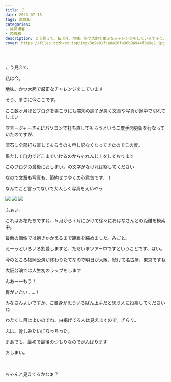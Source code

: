 ```yaml
---
title: チ
date: 2023-07-15
tags: 西條和
categories: 
- 成员博客
- 西條和
description: こう見えて、私は今。地味。かつ大胆で厳正なチャレンジをしていますそう、まさに...
cover: https://files.zzzhxxx.top/img/3e9a01fca8a26fa90b9a944f3e9e2.jpg 
---
```


        ﻿

















こう見えて、




私は今。



















地味。かつ大胆で厳正なチャレンジをしています
















そう、まさに今ここです。















ここ数ヶ月ほどブログを書こうにも端末の調子が悪く文章や写真が途中で切れてしまい






マネージャーさんにパソコンで打ち直してもらうという二度手間更新を行なっていたのですが、













流石に全部打ち直してもらうのも申し訳なくなってきたのでこの度。

















果たして自力でどこまでいけるのかちゃれんじ！をしております














このブログの最後におしまい。の文字がなければ察してください










なので文章も写真も、節約せつやくの心意気です、！















なんてこと言ってないで大人しく写真をえいやっ







![](https://files.zzzhxxx.top/img/3e9a01fca8a26fa90b9a944f3e9e2.jpg)
![](https://files.zzzhxxx.top/img/3e9a01fca8a26fa90b9a944f3e9e2-01.jpg)
![](https://files.zzzhxxx.top/img/3e9a01fca8a26fa90b9a944f3e9e2-02.jpg)






ふぁい。







これはお花たちですね、５月から７月にかけて徐々におはなさんとの距離を模索中。






最新の画像では抱きかかえるまで距離を縮めました。みごと。




















えーっといろいろ割愛しますと、ただいまツアー中ですということです、はい。










今のところ福岡公演が終わりたてなので明日が大阪、続けて名古屋、東京ですね




















大阪公演では人生初のラップをします









んあーーもう！


胃がいたい……！


















みなさんよいですか、ご自身が思ういちばん上手だと思う人に投票してくださいね








わたくし目はよいのでね、白掲げてる人は見えますので。ぎらり。
















ふは、脅しみたいになっちった。













まあでも、最初で最後のつもりなのでがんばります












おしまい。




　






ちゃんと見えてるかなぁ？


